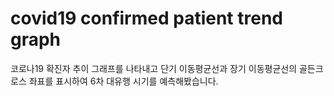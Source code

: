 # covid19 confirmed patient trend graph
코로나19 확진자 추이 그래프를 나타내고 단기 이동평균선과 장기 이동평균선의 골든크로스 좌표를 표시하여 6차 대유행 시기를 예측해봤습니다.
